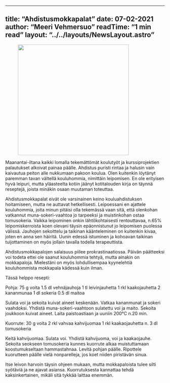 
---
title: “Ahdistusmokkapalat”
date: 07-02-2021
author: “Meeri Vehmersuo”
readTime: “1 min read”
layout: “../../layouts/NewsLayout.astro”
---

<figure>
    <img src="/images/ahdistus_mokkapalat.jpg" width="350">
</figure>

Maanantai-iltana kaikki lomalla tekemättömät koulutyöt ja kurssiprojektien palautukset alkoivat painaa päälle. Ahdistus puristi rintaa ja halusin vain kaivautua peiton alle nukkumaan pakoon koulua. Olen kuitenkin löytänyt paremman tavan vältellä kouluhommia, nimittäin leipomisen. En ole erityisen hyvä leipuri, mutta yläasteelta kotiin jäänyt kotitalouden kirja on täynnä reseptejä, joista minäkin osaan muutaman toteuttaa.

Ahdistusmokkapalat eivät ole varsinainen keino kouluahdistuksen hoitamiseen, mutta ne auttavat hetkellisesti. Leipoessani en ajattele kouluhommia, joita minun pitäisi olla tekemässä vaan sitä, että olenkohan vatkannut muna-sokeri-vaahtoa jo tarpeeksi ja muistinkohan ostaa tomusokeria. Vaikka leipominen onkin lähtökohtaisesti rentouttavaa, n.65% leipomiskerroista koen olevani täysin epäonnistunut jo leipomisen puolessa välissä. Jauhojen sekoittelu ja taikinan käänteleminen on kuitenkin kivaa, joten en anna sen häiritä. Uunin edessä istuminen ja kohoavan taikinan tuijottaminen on myös jollain tavalla todella terapeuttista.

Ahdistusmokkapalojen salaisuus piilee prokrastinaatiossa. Päivän päätteeksi voi todeta ettei ole saanut kouluhommia tehtyä, mutta ainakin on mokkapaloja. Mielestäni on myös lohdullisempaa kyynelehtiä kouluhommista mokkapala kädessä kuin ilman. 

Tässä helppo resepti:

Pohja:
75 g voita
1.5 dl vehnäjauhoja
1 tl leivinjauhetta
1 rkl kaakojauhetta
2 kananmunaa
1 dl sokeria
0.5 dl maitoa

Sulata voi ja sekoita kuivat aineet keskenään.
Vatkaa kananmunat ja sokeri vaahdoksi.
Yhdistä muna-sokeri-vaahtoon sulatettu voi ja maito.
Sekoita joukkoon kuivat aineet. 
Laita paistoastiaan ja uuniin 200°C n.20 min.

Kuorrute:
30 g voita
2 rkl vahvaa kahvijuomaa
1 rkl kaakaojauhetta
n. 3 dl tomusokeria

Keitä kahvijuomaa.
Sulata voi.
Yhdistä kahvijuoma, voi ja kaakaojauhe.
Sekoita seokseen tomusokeria kunnes kuorrute alkaa muistuttamaan koostumukseltaan hammastahnaa.
Levitä pohjan päälle.
Ripottele kuorutteen päälle vielä nonparelleja, jos koet niiden piristävän sinua.

Itse leivon harvoin täysin ohjeen mukaan, mutta mokkapaloista tulee silti syötäviä ja ne ajavat asiansa. Kuorrutuksesta kannattaa tehdä kaksinkertainen, mikäli sitä tykkää laittaa enemmän.
 

